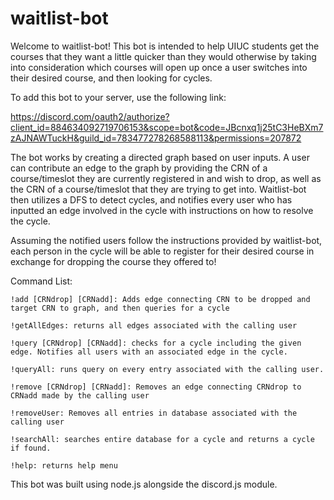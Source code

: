 # waitlist-bot

Welcome to waitlist-bot! This bot is intended to help UIUC students get the courses that they want a little quicker than they would otherwise by taking into consideration which courses will open up once a user switches into their desired course, and then looking for cycles.

To add this bot to your server, use the following link: 

https://discord.com/oauth2/authorize?client_id=884634092719706153&scope=bot&code=JBcnxq1j25tC3HeBXm7zAJNAWTuckH&guild_id=783477278268588113&permissions=207872

The bot works by creating a directed graph based on user inputs. 
A user can contribute an edge to the graph by providing the CRN of a course/timeslot they are currently registered in and wish to drop, as well as the CRN of a course/timeslot that they are trying to get into.
Waitlist-bot then utilizes a DFS to detect cycles, and notifies every user who has inputted an edge involved in the cycle with instructions on how to resolve the cycle. 

Assuming the notified users follow the instructions provided by waitlist-bot, each person in the cycle will be able to register for their desired course in exchange for dropping the course they offered to!

Command List:
    
    !add [CRNdrop] [CRNadd]: Adds edge connecting CRN to be dropped and target CRN to graph, and then queries for a cycle
    
    !getAllEdges: returns all edges associated with the calling user
    
    !query [CRNdrop] [CRNadd]: checks for a cycle including the given edge. Notifies all users with an associated edge in the cycle. 
    
    !queryAll: runs query on every entry associated with the calling user. 
    
    !remove [CRNdrop] [CRNadd]: Removes an edge connecting CRNdrop to CRNadd made by the calling user
    
    !removeUser: Removes all entries in database associated with the calling user
    
    !searchAll: searches entire database for a cycle and returns a cycle if found. 
    
    !help: returns help menu

This bot was built using node.js alongside the discord.js module. 
